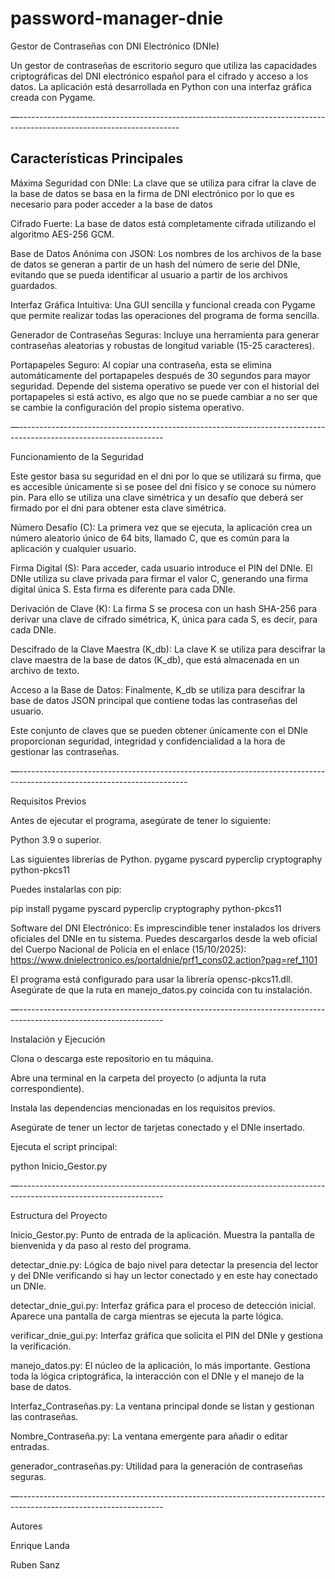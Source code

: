 # password-manager-dnie

Gestor de Contraseñas con DNI Electrónico (DNIe)

Un gestor de contraseñas de escritorio seguro que utiliza las capacidades criptográficas del DNI electrónico español para el cifrado y acceso a los datos. La aplicación está desarrollada en Python con una interfaz gráfica creada con Pygame.

—----------------------------------------------------------------------------------------------------------------------

## Características Principales

Máxima Seguridad con DNIe: La clave que se utiliza para cifrar la clave de la base de datos se basa en la firma de DNI electrónico por lo que es necesario para poder acceder a la base de datos

Cifrado Fuerte: La base de datos está completamente cifrada utilizando el algoritmo AES-256 GCM.

Base de Datos Anónima con JSON: Los nombres de los archivos de la base de datos se generan a partir de un hash del número de serie del DNIe, evitando que se pueda identificar al usuario a partir de los archivos guardados.

Interfaz Gráfica Intuitiva: Una GUI sencilla y funcional creada con Pygame que permite realizar todas las operaciones del programa de forma sencilla.

Generador de Contraseñas Seguras: Incluye una herramienta para generar contraseñas aleatorias y robustas de longitud variable (15-25 caracteres).

Portapapeles Seguro: Al copiar una contraseña, esta se elimina automáticamente del portapapeles después de 30 segundos para mayor seguridad. Depende del sistema operativo se puede ver con el historial del portapapeles si está activo, es algo que no se puede cambiar a no ser que se cambie la configuración del propio sistema operativo.

—------------------------------------------------------------------------------------------------------------------

Funcionamiento de la Seguridad 

Este gestor basa su seguridad en el dni por lo que se utilizará su firma, que es accesible únicamente si se posee del dni físico y se conoce su número pin. Para ello se utiliza una clave simétrica y un desafío que deberá ser firmado por el dni para obtener esta clave simétrica.

Número Desafío (C): La primera vez que se ejecuta, la aplicación crea un número aleatorio único de 64 bits, llamado C, que es común para la aplicación y cualquier usuario.

Firma Digital (S): Para acceder, cada usuario introduce el PIN del DNIe. El DNIe utiliza su clave privada para firmar el valor C, generando una firma digital única S. Esta firma es diferente para cada DNIe.

Derivación de Clave (K): La firma S se procesa con un hash SHA-256 para derivar una clave de cifrado simétrica, K, única para cada S, es decir, para cada DNIe.

Descifrado de la Clave Maestra (K_db): La clave K se utiliza para descifrar la clave maestra de la base de datos (K_db), que está almacenada en un archivo de texto.

Acceso a la Base de Datos: Finalmente, K_db se utiliza para descifrar la base de datos JSON principal que contiene todas las contraseñas del usuario.

Este conjunto de claves que se pueden obtener únicamente con el DNIe proporcionan seguridad, integridad y confidencialidad a la hora de gestionar las contraseñas.

—------------------------------------------------------------------------------------------------------------------------

Requisitos Previos 

Antes de ejecutar el programa, asegúrate de tener lo siguiente:

Python 3.9 o superior.

Las siguientes librerías de Python. 
pygame
pyscard
pyperclip
cryptography
python-pkcs11

Puedes instalarlas con pip:

pip install pygame pyscard pyperclip cryptography python-pkcs11

Software del DNI Electrónico: Es imprescindible tener instalados los drivers oficiales del DNIe en tu sistema. Puedes descargarlos desde la web oficial del Cuerpo Nacional de Policía en el enlace (15/10/2025):
https://www.dnielectronico.es/portaldnie/prf1_cons02.action?pag=ref_1101

El programa está configurado para usar la librería opensc-pkcs11.dll. Asegúrate de que la ruta en manejo_datos.py coincida con tu instalación.

—------------------------------------------------------------------------------------------------------------------

Instalación y Ejecución 

Clona o descarga este repositorio en tu máquina.

Abre una terminal en la carpeta del proyecto (o adjunta la ruta correspondiente).

Instala las dependencias mencionadas en los requisitos previos.

Asegúrate de tener un lector de tarjetas conectado y el DNIe insertado.

Ejecuta el script principal:

python Inicio_Gestor.py

—------------------------------------------------------------------------------------------------------------------

Estructura del Proyecto 

Inicio_Gestor.py: Punto de entrada de la aplicación. Muestra la pantalla de bienvenida y da paso al resto del programa.

detectar_dnie.py: Lógica de bajo nivel para detectar la presencia del lector y del DNIe verificando si hay un lector conectado y en este hay conectado un DNIe.

detectar_dnie_gui.py: Interfaz gráfica para el proceso de detección inicial. Aparece una pantalla de carga mientras se ejecuta la parte lógica.

verificar_dnie_gui.py: Interfaz gráfica que solicita el PIN del DNIe y gestiona la verificación.

manejo_datos.py: El núcleo de la aplicación, lo más importante. Gestiona toda la lógica criptográfica, la interacción con el DNIe y el manejo de la base de datos.

Interfaz_Contraseñas.py: La ventana principal donde se listan y gestionan las contraseñas.

Nombre_Contraseña.py: La ventana emergente para añadir o editar entradas.

generador_contraseñas.py: Utilidad para la generación de contraseñas seguras.

—------------------------------------------------------------------------------------------------------------------

Autores

Enrique Landa

Ruben Sanz

